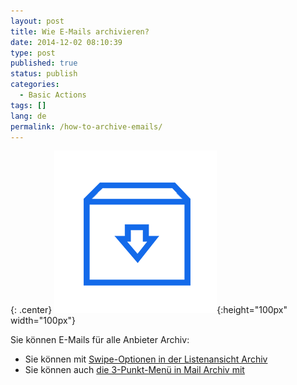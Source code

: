 ```yaml
---
layout: post
title: Wie E-Mails archivieren?
date: 2014-12-02 08:10:39
type: post
published: true
status: publish
categories:
  - Basic Actions
tags: []
lang: de
permalink: /how-to-archive-emails/
---
```


{: .center}
![ic_action_wear_archive](/assets/ic_action_wear_archive.png){:height="100px" width="100px"}

Sie können E-Mails für alle Anbieter Archiv:

* Sie können mit [Swipe-Optionen in der Listenansicht Archiv](/swipe-menu-options-type-mail/)
* Sie können auch [die 3-Punkt-Menü in Mail Archiv mit](/3-dot-menu-options/)